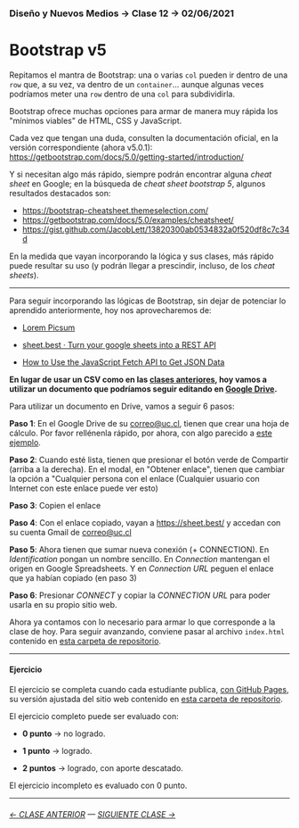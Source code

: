 ### Diseño y Nuevos Medios → Clase 12 → 02/06/2021

# Bootstrap v5

Repitamos el mantra de Bootstrap: una o varias `col` pueden ir dentro de una `row` que, a su vez, va dentro de un `container`… aunque algunas veces podríamos meter una `row` dentro de una `col` para subdividirla. 

Bootstrap ofrece muchas opciones para armar de manera muy rápida los "mínimos viables" de HTML, CSS y JavaScript.  

Cada vez que tengan una duda, consulten la documentación oficial, en la versión correspondiente (ahora v5.0.1): https://getbootstrap.com/docs/5.0/getting-started/introduction/

Y si necesitan algo más rápido, siempre podrán encontrar alguna *cheat sheet* en Google; en la búsqueda de *cheat sheet bootstrap 5*, algunos resultados destacados son:

- https://bootstrap-cheatsheet.themeselection.com/
- https://getbootstrap.com/docs/5.0/examples/cheatsheet/
- https://gist.github.com/JacobLett/13820300ab0534832a0f520df8c7c34d

En la medida que vayan incorporando la lógica y sus clases, más rápido puede resultar su uso (y podrán llegar a prescindir, incluso, de los *cheat sheets*).

- - - - - - - - -

Para seguir incorporando las lógicas de Bootstrap, sin dejar de potenciar lo aprendido anteriormente, hoy nos aprovecharemos de: 

- [Lorem Picsum](https://picsum.photos/)

- [sheet.best · Turn your google sheets into a REST API](https://sheet.best/) 

- [How to Use the JavaScript Fetch API to Get JSON Data](https://www.taniarascia.com/how-to-use-the-javascript-fetch-api-to-get-json-data/)

**En lugar de usar un CSV como en las [clases anteriores](https://github.com/profesorfaco/dno037-2021/edit/main/clase-11/), hoy vamos a utilizar un documento que podríamos seguir editando en [Google Drive](https://drive.google.com/drive/u/1/my-drive).** 

Para utilizar un documento en Drive, vamos a seguir 6 pasos:

**Paso 1**: En el Google Drive de su correo@uc.cl, tienen que crear una hoja de cálculo. Por favor rellénenla rápido, por ahora, con algo parecido a [este ejemplo](https://docs.google.com/spreadsheets/d/1AyafM2pAMhKWpv-QLPdZ3CHm6hNWSOWXQf6LkN_lexs/edit?usp=sharing).

**Paso 2**: Cuando esté lista, tienen que presionar el botón verde de Compartir (arriba a la derecha). En el modal, en "Obtener enlace", tienen que cambiar la opción a "Cualquier persona con el enlace (Cualquier usuario con Internet con este enlace puede ver esto)

**Paso 3**: Copien el enlace

**Paso 4**: Con el enlace copiado, vayan a https://sheet.best/ y accedan con su cuenta Gmail de correo@uc.cl

**Paso 5**: Ahora tienen que sumar nueva conexión (+ CONNECTION). En *Identification* pongan un nombre sencillo. En *Connection* mantengan el origen en Google Spreadsheets. Y en *Connection URL* peguen el enlace que ya habían copiado (en paso 3)

**Paso 6**: Presionar *CONNECT* y copiar la *CONNECTION URL* para poder usarla en su propio sitio web.

Ahora ya contamos con lo necesario para armar lo que corresponde a la clase de hoy. Para seguir avanzando, conviene pasar al archivo `index.html` contenido en [esta carpeta de repositorio](https://profesorfaco.github.io/dno037-2021/clase-12/index.html). 

- - - - - - - 

#### Ejercicio

El ejercicio se completa cuando cada estudiante publica, [con GitHub Pages](https://docs.github.com/es/free-pro-team@latest/github/working-with-github-pages/configuring-a-publishing-source-for-your-github-pages-site), su versión ajustada del sitio web contenido en [esta carpeta de repositorio](https://profesorfaco.github.io/dno037-2021/clase-12/).

El ejercicio completo puede ser evaluado con:

- **0 punto** → no logrado.

- **1 punto** → logrado.

- **2 puntos** → logrado, con aporte descatado.

El ejercicio incompleto es evaluado con 0 punto.

- - - - - - - 

###### [← CLASE ANTERIOR](https://github.com/profesorfaco/dno037-2021/tree/main/clase-11) — [SIGUIENTE CLASE →](https://github.com/profesorfaco/dno037-2021/tree/main/clase-13)
